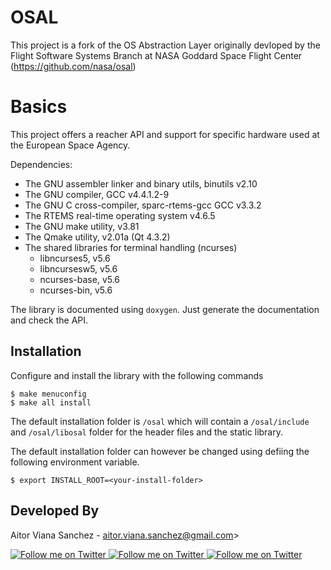 # OSAL
This project is a fork of the OS Abstraction Layer originally devloped by the Flight Software Systems Branch at NASA Goddard Space Flight Center (https://github.com/nasa/osal)

# Basics
This project offers a reacher API and support for specific hardware used at the European Space Agency.

Dependencies:

* The GNU assembler linker and binary utils, binutils v2.10
* The GNU compiler, GCC v4.4.1.2-9
* The GNU C cross-compiler, sparc-rtems-gcc GCC v3.3.2
* The RTEMS real-time operating system v4.6.5
* The GNU make utility, v3.81
* The Qmake utility, v2.01a (Qt 4.3.2)
* The shared libraries for terminal handling (ncurses)
  - libncurses5, v5.6
  - libncursesw5, v5.6
  - ncurses-base, v5.6
  - ncurses-bin, v5.6


The library is documented using `doxygen`. Just generate the documentation and
check the API.

## Installation

Configure and install the library with the following commands

```
$ make menuconfig
$ make all install
```

The default installation folder is `/osal` which will contain a `/osal/include` and `/osal/libosal` folder for the header files and the static library.

The default installation folder can however be changed using defiing the following environment variable.

```
$ export INSTALL_ROOT=<your-install-folder>
```

Developed By
---

Aitor Viana Sanchez - aitor.viana.sanchez@gmail.com>

<a href="https://twitter.com/aitorvs">
  <img alt="Follow me on Twitter"
       src="https://raw.github.com/ManuelPeinado/NumericPageIndicator/master/art/twitter.png" />
</a>
<a href="https://plus.google.com/+AitorViana">
  <img alt="Follow me on Twitter"
       src="https://raw.github.com/ManuelPeinado/NumericPageIndicator/master/art/google-plus.png" />
</a>
<a href="https://www.linkedin.com/in/aitorvs">
  <img alt="Follow me on Twitter"
       src="https://raw.github.com/ManuelPeinado/NumericPageIndicator/master/art/linkedin.png" />
       

